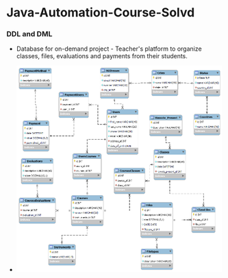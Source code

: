 # Java-Automation-Course-Solvd

### DDL and DML

* Database for on-demand project - Teacher's platform to organize classes, files, evaluations and payments from their students.


* <img src="eer-teachdb.png">